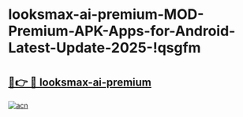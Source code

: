 # looksmax-ai-premium-MOD-Premium-APK-Apps-for-Android-Latest-Update-2025-!qsgfm

# <h2><a href="https://uehxqt.esa.edu.pl?title=looksmax-ai-premium&ref=qsgfm">🔗👉 🔴 looksmax-ai-premium</a></h2>

[![acn](https://github.com/user-attachments/assets/0f9c940e-d8b0-45ae-aac7-cd30a18b3e1c)](https://uehxqt.esa.edu.pl?title=looksmax-ai-premium&ref=qsgfm)

